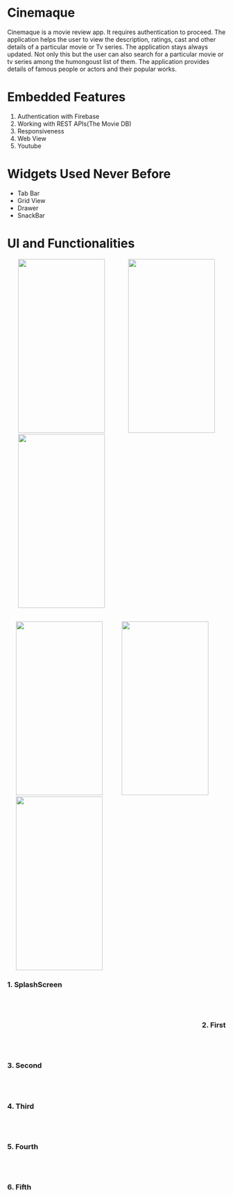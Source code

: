 # Cinemaque
<p align='left'>Cinemaque is a movie review app. It requires authentication to proceed. The application helps the user to view the description, ratings, cast and other details of a particular movie or Tv series. The application stays always updated. Not only this but the user can also search for a particular movie or tv series among the humongoust list of them. The application provides details of famous people or actors and their popular works.
</p>  

#    Embedded Features<br>
 1. Authentication with Firebase<br>
 2. Working with REST APIs(The Movie DB)<br>
 3. Responsiveness<br>
 4. Web View<br>
 5. Youtube<br>

# Widgets Used Never Before<br>
- Tab Bar<br>
- Grid View<br>
- Drawer<br>
- SnackBar<br>

# UI and Functionalities<br>
<p>
 <img src = 'Readme/splashscreen.gif' height = 400 width = 200 hspace=25 >
 <img src = 'Readme/first.gif' height = 400 width = 200 hspace=25 >
 <img src = 'Readme/second.gif' height = 400 width = 200 hspace=25 >
 </p><br/>
 <img src = 'Readme/third.gif' height = 400 width = 200 hspace=20 >
 <img src = 'Readme/fourth.gif' height = 400 width = 200 hspace=20 >
 <img src = 'Readme/fifth.gif' height = 400 width = 200 hspace=20 >
 
  <h3> 1. SplashScreen </h3>
 <br/><br/>
  <div style="text-align:right"><h3> 2. First </h3></div>
<br/><br/>
  <h3> 3. Second </h3>
<br/><br/>
  <h3> 4. Third </h3>
<br/><br/>
 <h3> 5. Fourth </h3>
<br/><br/>
 <h3> 6. Fifth </h3>
 

